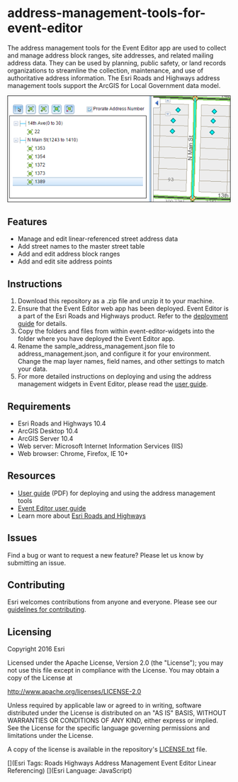 # address-management-tools-for-event-editor

The address management tools for the Event Editor app are used to collect and manage address block ranges, site addresses, and related mailing address data. 
They can be used by planning, public safety, or land records organizations to streamline the collection, maintenance, and use of authoritative address information. 
The Esri Roads and Highways address management tools support the ArcGIS for Local Government data model.

![Screenshot of app widget](address-management-tools-for-event-editor.png?raw=true)

## Features

* Manage and edit linear-referenced street address data
* Add street names to the master street table
* Add and edit address block ranges
* Add and edit site address points

## Instructions

1. Download this repository as a .zip file and unzip it to your machine.
2. Ensure that the Event Editor web app has been deployed.  Event Editor is a part of the Esri Roads and Highways product.  Refer to the [deployment guide](http://desktop.arcgis.com/en/arcmap/latest/extensions/roads-and-highways/roadway-characteristics-editor-deployment-guide.htm) for details.
3. Copy the folders and files from within event-editor-widgets into the folder where you have deployed the Event Editor app.
4. Rename the sample_address_management.json file to address_management.json, and configure it for your environment.  Change the map layer names, field names, and other settings to match your data.
5. For more detailed instructions on deploying and using the address management widgets in Event Editor, please read the [user guide](https://github.com/Esri/address-management-tools-for-event-editor/blob/master/address-management-user-guide.pdf?raw=true).

## Requirements

* Esri Roads and Highways 10.4
* ArcGIS Desktop 10.4
* ArcGIS Server 10.4
* Web server: Microsoft Internet Information Services (IIS)
* Web browser: Chrome, Firefox, IE 10+

## Resources

* [User guide](https://github.com/Esri/address-management-tools-for-event-editor/blob/master/address-management-user-guide.pdf?raw=true) (PDF) for deploying and using the address management tools
* [Event Editor user guide](http://desktop.arcgis.com/en/arcmap/latest/extensions/roads-and-highways/roadway-characteristics-editor-user-guide.htm)
* Learn more about [Esri Roads and Highways](http://desktop.arcgis.com/en/arcmap/latest/extensions/roads-and-highways/what-is-roads-and-highways.htm)

## Issues

Find a bug or want to request a new feature?  Please let us know by submitting an issue.

## Contributing

Esri welcomes contributions from anyone and everyone.  Please see our [guidelines for contributing](https://github.com/esri/contributing).

## Licensing

Copyright 2016 Esri

Licensed under the Apache License, Version 2.0 (the "License");
you may not use this file except in compliance with the License.
You may obtain a copy of the License at

   http://www.apache.org/licenses/LICENSE-2.0

Unless required by applicable law or agreed to in writing, software
distributed under the License is distributed on an "AS IS" BASIS,
WITHOUT WARRANTIES OR CONDITIONS OF ANY KIND, either express or implied.
See the License for the specific language governing permissions and
limitations under the License.

A copy of the license is available in the repository's [LICENSE.txt](https://github.com/Esri/address-management-tools-for-event-editor/blob/master/LICENSE.txt?raw=true) file.

[](Esri Tags: Roads Highways Address Management Event Editor Linear Referencing)
[](Esri Language: JavaScript)
